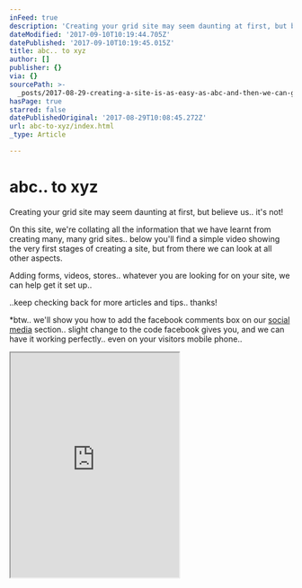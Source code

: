 ```yaml
---
inFeed: true
description: 'Creating your grid site may seem daunting at first, but believe us.. it’s not!'
dateModified: '2017-09-10T10:19:44.705Z'
datePublished: '2017-09-10T10:19:45.015Z'
title: abc.. to xyz
author: []
publisher: {}
via: {}
sourcePath: >-
  _posts/2017-08-29-creating-a-site-is-as-easy-as-abc-and-then-we-can-go-furth.md
hasPage: true
starred: false
datePublishedOriginal: '2017-08-29T10:08:45.272Z'
url: abc-to-xyz/index.html
_type: Article

---
```

# abc.. to xyz

Creating your grid site may seem daunting at first, but believe us.. it's not!

On this site, we're collating all the information that we have learnt from creating many, many grid sites.. below you'll find a simple video showing the very first stages of creating a site, but from there we can look at all other aspects.

Adding forms, videos, stores.. whatever you are looking for on your site, we can help get it set up..

..keep checking back for more articles and tips.. thanks!

\*btw.. we'll show you how to add the facebook comments box on our [social media][0] section.. slight change to the code facebook gives you, and we can have it working perfectly.. even on your visitors mobile phone..

<iframe src="https://the-grid.github.io/ed-userhtml/?g=eJxNkTFPwzAQhff8CisImkiNnSKxkKRDJIRYOrEhhBz73Dpt7Mi-hBbEf8dpU6mb796nd3fPpdQj0bKKVZM5azFelyy01lHphdM9rhM1GIHamkQuiV8GNiW_ESEjd6QNtWo9qYikW8CXA3Rg0Nend77d8A4Sn37kn0WgtSLJLVOf3mQSrFLiAAdnJmY2Eg44wswFhyIIVMugaXnBqHcilDFjwhoDAqniAhpr99QAMjBfrzXzck9bf3dUTXeoVg8jOB-OqMZHusrjyScsTnvuwpCNlUC18eCwBmUdJPNhaRH9JdKKYVplSRaXSBbhdR2YtT4MWqRpUbI5sKicIhUH7v05VWG7cyoxkRx5tnOgqniH2PtnxngjsuPphw5X-VtL3FXxKs_v544Zut56DGZP18_5B6ehj2U" height="400" style=""></iframe>



[0]: https://social.abc-xyz.us/